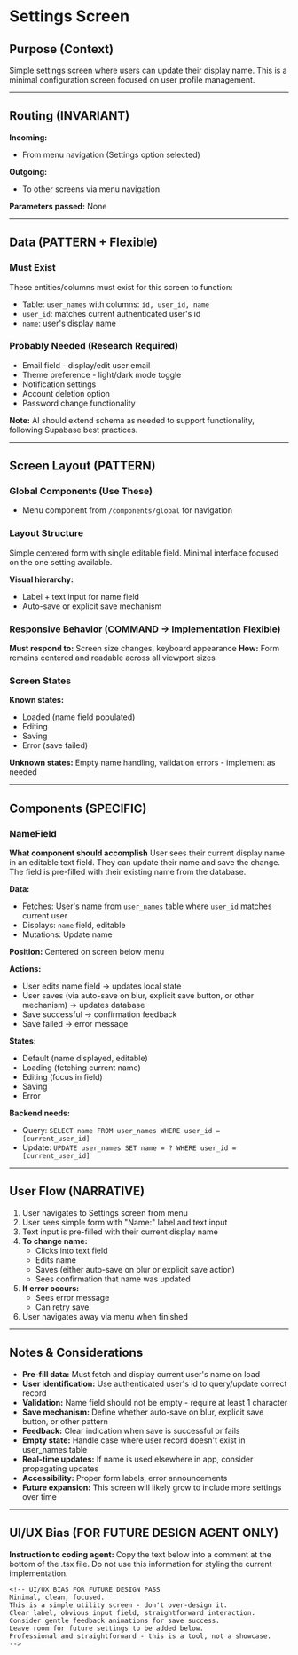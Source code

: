 # Settings Screen

## Purpose (Context)
Simple settings screen where users can update their display name. This is a minimal configuration screen focused on user profile management.

---

## Routing (INVARIANT)
**Incoming:**
- From menu navigation (Settings option selected)

**Outgoing:**
- To other screens via menu navigation

**Parameters passed:** None

---

## Data (PATTERN + Flexible)

### Must Exist
These entities/columns must exist for this screen to function:
- Table: `user_names` with columns: `id, user_id, name`
- `user_id`: matches current authenticated user's id
- `name`: user's display name

### Probably Needed (Research Required)
- Email field - display/edit user email
- Theme preference - light/dark mode toggle
- Notification settings
- Account deletion option
- Password change functionality

**Note:** AI should extend schema as needed to support functionality, following Supabase best practices.

---

## Screen Layout (PATTERN)

### Global Components (Use These)
- Menu component from `/components/global` for navigation

### Layout Structure
Simple centered form with single editable field. Minimal interface focused on the one setting available.

**Visual hierarchy:**
- Label + text input for name field
- Auto-save or explicit save mechanism

### Responsive Behavior (COMMAND → Implementation Flexible)
**Must respond to:** Screen size changes, keyboard appearance
**How:** Form remains centered and readable across all viewport sizes

### Screen States
**Known states:**
- Loaded (name field populated)
- Editing
- Saving
- Error (save failed)

**Unknown states:** Empty name handling, validation errors - implement as needed

---

## Components (SPECIFIC)

### NameField
**What component should accomplish**
User sees their current display name in an editable text field. They can update their name and save the change. The field is pre-filled with their existing name from the database.

**Data:** 
- Fetches: User's name from `user_names` table where `user_id` matches current user
- Displays: `name` field, editable
- Mutations: Update name

**Position:** Centered on screen below menu

**Actions:**
- User edits name field → updates local state
- User saves (via auto-save on blur, explicit save button, or other mechanism) → updates database
- Save successful → confirmation feedback
- Save failed → error message

**States:**
- Default (name displayed, editable)
- Loading (fetching current name)
- Editing (focus in field)
- Saving
- Error

**Backend needs:** 
- Query: `SELECT name FROM user_names WHERE user_id = [current_user_id]`
- Update: `UPDATE user_names SET name = ? WHERE user_id = [current_user_id]`

---

## User Flow (NARRATIVE)
1. User navigates to Settings screen from menu
2. User sees simple form with "Name:" label and text input
3. Text input is pre-filled with their current display name
4. **To change name:**
   - Clicks into text field
   - Edits name
   - Saves (either auto-save on blur or explicit save action)
   - Sees confirmation that name was updated
5. **If error occurs:**
   - Sees error message
   - Can retry save
6. User navigates away via menu when finished

---

## Notes & Considerations
- **Pre-fill data:** Must fetch and display current user's name on load
- **User identification:** Use authenticated user's id to query/update correct record
- **Validation:** Name field should not be empty - require at least 1 character
- **Save mechanism:** Define whether auto-save on blur, explicit save button, or other pattern
- **Feedback:** Clear indication when save is successful or fails
- **Empty state:** Handle case where user record doesn't exist in user_names table
- **Real-time updates:** If name is used elsewhere in app, consider propagating updates
- **Accessibility:** Proper form labels, error announcements
- **Future expansion:** This screen will likely grow to include more settings over time

---

## UI/UX Bias (FOR FUTURE DESIGN AGENT ONLY)
**Instruction to coding agent:** Copy the text below into a comment at the bottom of the .tsx file. Do not use this information for styling the current implementation.
```
<!-- UI/UX BIAS FOR FUTURE DESIGN PASS
Minimal, clean, focused.
This is a simple utility screen - don't over-design it.
Clear label, obvious input field, straightforward interaction.
Consider gentle feedback animations for save success.
Leave room for future settings to be added below.
Professional and straightforward - this is a tool, not a showcase.
-->
```